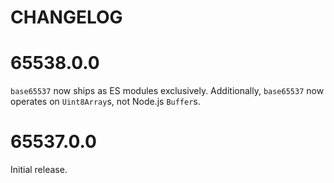 # CHANGELOG

# 65538.0.0

`base65537` now ships as ES modules exclusively. Additionally, `base65537` now operates on `Uint8Array`s, not Node.js `Buffer`s.

# 65537.0.0

Initial release.
